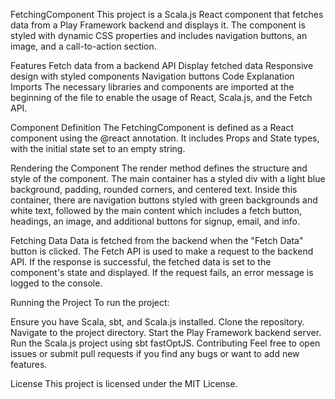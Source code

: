 FetchingComponent
This project is a Scala.js React component that fetches data from a Play Framework backend and displays it. The component is styled with dynamic CSS properties and includes navigation buttons, an image, and a call-to-action section.

Features
Fetch data from a backend API
Display fetched data
Responsive design with styled components
Navigation buttons
Code Explanation
Imports
The necessary libraries and components are imported at the beginning of the file to enable the usage of React, Scala.js, and the Fetch API.

Component Definition
The FetchingComponent is defined as a React component using the @react annotation. It includes Props and State types, with the initial state set to an empty string.

Rendering the Component
The render method defines the structure and style of the component. The main container has a styled div with a light blue background, padding, rounded corners, and centered text. Inside this container, there are navigation buttons styled with green backgrounds and white text, followed by the main content which includes a fetch button, headings, an image, and additional buttons for signup, email, and info.

Fetching Data
Data is fetched from the backend when the "Fetch Data" button is clicked. The Fetch API is used to make a request to the backend API. If the response is successful, the fetched data is set to the component's state and displayed. If the request fails, an error message is logged to the console.

Running the Project
To run the project:

Ensure you have Scala, sbt, and Scala.js installed.
Clone the repository.
Navigate to the project directory.
Start the Play Framework backend server.
Run the Scala.js project using sbt fastOptJS.
Contributing
Feel free to open issues or submit pull requests if you find any bugs or want to add new features.

License
This project is licensed under the MIT License.

